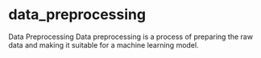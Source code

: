# data_preprocessing
Data Preprocessing
Data preprocessing is a process of preparing the raw data and making it suitable for a machine learning model.
